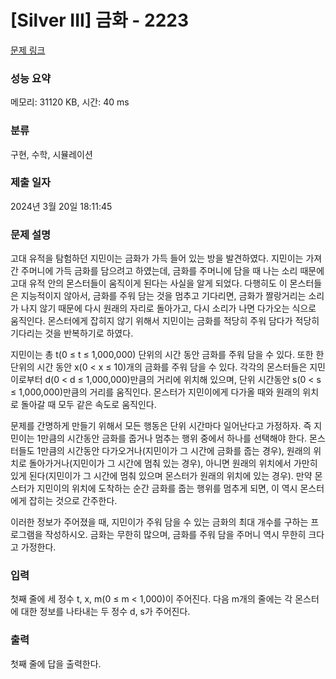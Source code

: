 # [Silver III] 금화 - 2223 

[문제 링크](https://www.acmicpc.net/problem/2223) 

### 성능 요약

메모리: 31120 KB, 시간: 40 ms

### 분류

구현, 수학, 시뮬레이션

### 제출 일자

2024년 3월 20일 18:11:45

### 문제 설명

<p>고대 유적을 탐험하던 지민이는 금화가 가득 들어 있는 방을 발견하였다. 지민이는 가져간 주머니에 가득 금화를 담으려고 하였는데, 금화를 주머니에 담을 때 나는 소리 때문에 고대 유적 안의 몬스터들이 움직이게 된다는 사실을 알게 되었다. 다행히도 이 몬스터들은 지능적이지 않아서, 금화를 주워 담는 것을 멈추고 기다리면, 금화가 짤랑거리는 소리가 나지 않기 때문에 다시 원래의 자리로 돌아가고, 다시 소리가 나면 다가오는 식으로 움직인다. 몬스터에게 잡히지 않기 위해서 지민이는 금화를 적당히 주워 담다가 적당히 기다리는 것을 반복하기로 하였다.</p>

<p>지민이는 총 t(0 ≤ t ≤ 1,000,000) 단위의 시간 동안 금화를 주워 담을 수 있다. 또한 한 단위의 시간 동안 x(0 < x ≤ 10)개의 금화를 주워 담을 수 있다. 각각의 몬스터들은 지민이로부터 d(0 < d ≤ 1,000,000)만큼의 거리에 위치해 있으며, 단위 시간동안 s(0 < s ≤ 1,000,000)만큼의 거리를 움직인다. 몬스터가 지민이에게 다가올 때와 원래의 위치로 돌아갈 때 모두 같은 속도로 움직인다.</p>

<p>문제를 간명하게 만들기 위해서 모든 행동은 단위 시간마다 일어난다고 가정하자. 즉 지민이는 1만큼의 시간동안 금화를 줍거나 멈추는 행위 중에서 하나를 선택해야 한다. 몬스터들도 1만큼의 시간동안 다가오거나(지민이가 그 시간에 금화를 줍는 경우), 원래의 위치로 돌아가거나(지민이가 그 시간에 멈춰 있는 경우), 아니면 원래의 위치에서 가만히 있게 된다(지민이가 그 시간에 멈춰 있으며 몬스터가 원래의 위치에 있는 경우). 만약 몬스터가 지민이의 위치에 도착하는 순간 금화를 줍는 행위를 멈추게 되면, 이 역시 몬스터에게 잡히는 것으로 간주한다.</p>

<p>이러한 정보가 주어졌을 때, 지민이가 주워 담을 수 있는 금화의 최대 개수를 구하는 프로그램을 작성하시오. 금화는 무한히 많으며, 금화를 주워 담을 주머니 역시 무한히 크다고 가정한다.</p>

### 입력 

 <p>첫째 줄에 세 정수 t, x, m(0 ≤ m < 1,000)이 주어진다. 다음 m개의 줄에는 각 몬스터에 대한 정보를 나타내는 두 정수 d, s가 주어진다.</p>

### 출력 

 <p>첫째 줄에 답을 출력한다.</p>

